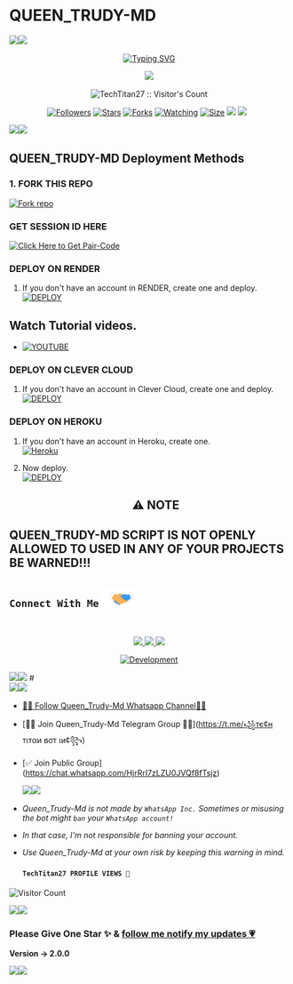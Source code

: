  # QUEEN_TRUDY-MD 
   <a><img src='https://i.imgur.com/LyHic3i.gif'/></a><a><img src='https://i.imgur.com/LyHic3i.gif'/></a>
<p align="center">
<p align="center">
  <a href="https://git.io/typing-svg"><img src="https://readme-typing-svg.demolab.com?font=EB+Garamond&weight=800&size=28&duration=4000&pause=1000&random=false&width=435&lines=+•QUEEN_+TRUDY-+Md;MULTI-DEVICE+WHATSAPP+BOT." alt="Typing SVG" /></a>
 </p>
<p align="center">
<img src="https://i.ibb.co/SKkqKQc/2024090513224501.jpg"/> 
<p align="center"><img src="https://profile-counter.glitch.me/{TechTitan27}/count.svg" alt="TechTitan27 :: Visitor's Count" /></p>
<p align="center">
<a href="https://github.com/TechTitan27/followers"><img title="Followers" src="https://img.shields.io/github/followers/TechTitan27?color=red&style=flat-square"></a>
<a href="https://github.com/TechTitan27/Queen_Trudy-Md/stargazers/"><img title="Stars" src="https://img.shields.io/github/stars/TechTitan27/Queen_Trudy-Md?color=blue&style=flat-square"></a>
<a href="https://github.com/TechTitan27/Queen_Trudy-Md/network/members"><img title="Forks" src="https://img.shields.io/github/forks/TechTitan27/Queen_Trudy-Md?color=red&style=flat-square"></a>
<a href="https://github.com/TechTitan27/Queen_Trudy-Md/watchers"><img title="Watching" src="https://img.shields.io/github/watchers/TechTitan27/Queen_Trudy-Md?label=Watchers&color=blue&style=flat-square"></a>
<a href="https://github.com/TechTitan27/Queen_Trudy-Md/"><img title="Size" src="https://img.shields.io/github/repo-size/TechTitan27/Queen_Trudy-Md?style=flat-square&color=green"></a>
<a href="https://hits.seeyoufarm.com"><img src="https://hits.seeyoufarm.com/api/count/incr/badge.svg?url=https%3A%2F%2Fgithub.com%2FTechTitan27%2FQueen_Trudy-Md&count_bg=%2379C83D&title_bg=%23555555&icon=probot.svg&icon_color=%2300FF6D&title=hits&edge_flat=false"/></a>
<a href="https://github.com/TechTitan27/Queen_Trudy-Md/graphs/commit-activity"><img height="20" src="https://img.shields.io/badge/Maintained%3F-yes-green.svg"></a>&nbsp;&nbsp;
</p>
<p align='center'>
    </p>
<a><img src='https://i.imgur.com/LyHic3i.gif'/></a><a><img src='https://i.imgur.com/LyHic3i.gif'/></a>
<p align="center">

 ## QUEEN_TRUDY-MD Deployment Methods

### 1. FORK THIS REPO

<a href='https://github.com/TechTitan27/Queen_Trudy-Md/fork' target="_blank"><img alt='Fork repo' src='https://img.shields.io/badge/Fork This Repo-black?style=for-the-badge&logo=git&logoColor=white'/></a>



### GET SESSION ID HERE

<a href="https://replit.com/@depeyi4679/QueenTrudy-Md-session-generator?v=1"><img src="https://img.shields.io/badge/PAIR CODE-red" alt="Click Here to Get Pair-Code" width="110"></a>   


### DEPLOY ON RENDER

1. If you don't have an account in RENDER, create one and deploy.
    <br>
    <a href='https://dashboard.render.com/select-repo?type=web' target="_blank"><img alt='DEPLOY' src='https://img.shields.io/badge/-DEPLOY-black?style=for-the-badge&logo=render&logoColor=white'/></a>
## Watch Tutorial videos.
* [![YOUTUBE](https://img.shields.io/badge/HOW_TO_DEPLOY-red?style=for-the-badge&logo=youtube&logoColor=white)](https://youtu.be/PFYaqnuFKi8?si=clmY9NehWGACP1AM)


### DEPLOY ON CLEVER CLOUD

1. If you don't have an account in Clever Cloud, create one and deploy.
    <br>
    <a href='https://api.clever-cloud.com/v2/sessions/signup?subscription_source=cta-home-signup' target="_blank"><img alt='DEPLOY' src='https://img.shields.io/badge/-DEPLOY-orange?style=for-the-badge&logo=clever-cloud&logoColor=white'/></a>

### DEPLOY ON HEROKU

1. If you don't have an account in Heroku, create one.
    <br>
    <a href='https://signup.heroku.com/' target="_blank"><img alt='Heroku' src='https://img.shields.io/badge/-Create-purple?style=for-the-badge&logo=heroku&logoColor=white'/></a>
2. Now deploy.
    <br>
    <a href='https://dashboard.heroku.com/new?template=https://github.com/TechTitan27/Queen_Trudy-Md' target="_blank"><img alt='DEPLOY' src='https://img.shields.io/badge/-DEPLOY-purple?style=for-the-badge&logo=heroku&logoColor=white'/></a>



    <h2 align="center"> ⚠️ NOTE  </h2>
## QUEEN_TRUDY-MD SCRIPT IS NOT OPENLY ALLOWED TO USED IN ANY OF YOUR PROJECTS BE WARNED!!! 

## ```Connect With Me```<img src="https://github.com/0xAbdulKhalid/0xAbdulKhalid/raw/main/assets/mdImages/handshake.gif" width ="80"></h1> 
 <br> 
<p align="center">
<a href="https://wa.me/233257938281"><img src="https://img.shields.io/badge/Contact TechTitan27-25D366?style=for-the-badge&logo=whatsapp&logoColor=white" />
<a href="https://whatsapp.com/channel/0029Vaf5BAMLo4hcw3HYv43x"><img src="https://img.shields.io/badge/Join Official Channel-25D366?style=for-the-badge&logo=whatsapp&logoColor=white" />
<a href="https://t.me/deecee_x"><img src="https://img.shields.io/badge/Telegram-0088cc?style=for-the-badge&logo=telegram&logoColor=white" /><br>
<p align="center">
<img alt="Development" width="250" src="https://media2.giphy.com/media/W9tBvzTXkQopi/giphy.gif?cid=6c09b952xu6syi1fyqfyc04wcfk0qvqe8fd7sop136zxfjyn&ep=v1_internal_gif_by_id&rid=giphy.gif&ct=g" /> </p>
<a><img src='https://i.imgur.com/LyHic3i.gif'/></a><a><img src='https://i.imgur.com/LyHic3i.gif'/></a>
# 

<br>
<a><img src='https://i.imgur.com/LyHic3i.gif'/></a><a><img src='https://i.imgur.com/LyHic3i.gif'/></a>

* [🧑‍💻 Follow Queen_Trudy-Md Whatsapp Channel🧑‍💻](https://whatsapp.com/channel/0029Vaf5BAMLo4hcw3HYv43x)

* [🧑‍💻 Join Queen_Trudy-Md Telegram Group 🧑‍💻](https://t.me/꧁тє¢н тιтαи вσт ιи¢꧂)

* [✅ Join Public Group] (https://chat.whatsapp.com/HjrRrI7zLZU0JVQf8fTsjz)

  <a><img src='https://i.imgur.com/LyHic3i.gif'/></a><a><img src='https://i.imgur.com/LyHic3i.gif'/></a>
  

- *Queen_Trudy-Md is not made by `WhatsApp Inc.` Sometimes or misusing the bot might `ban` your `WhatsApp account!`*
- *In that case, I'm not responsible for banning your account.*
- *Use Queen_Trudy-Md at your own risk by keeping this warning in mind.*
  
  #### ```TechTitan27 PROFILE VIEWS 🧚```
![Visitor Count](https://profile-counter.glitch.me/TechTitan27/count.svg)

<a><img src='https://i.imgur.com/LyHic3i.gif'/></a><a><img src='https://i.imgur.com/LyHic3i.gif'/></a>





### Please Give One Star ✨ & [follow me notify my updates 💗](https://github.com/TechTitan27)
<b>Version -> 2.0.0</b>

<a><img src='https://i.imgur.com/LyHic3i.gif'/></a><a><img src='https://i.imgur.com/LyHic3i.gif'/></a>
  
